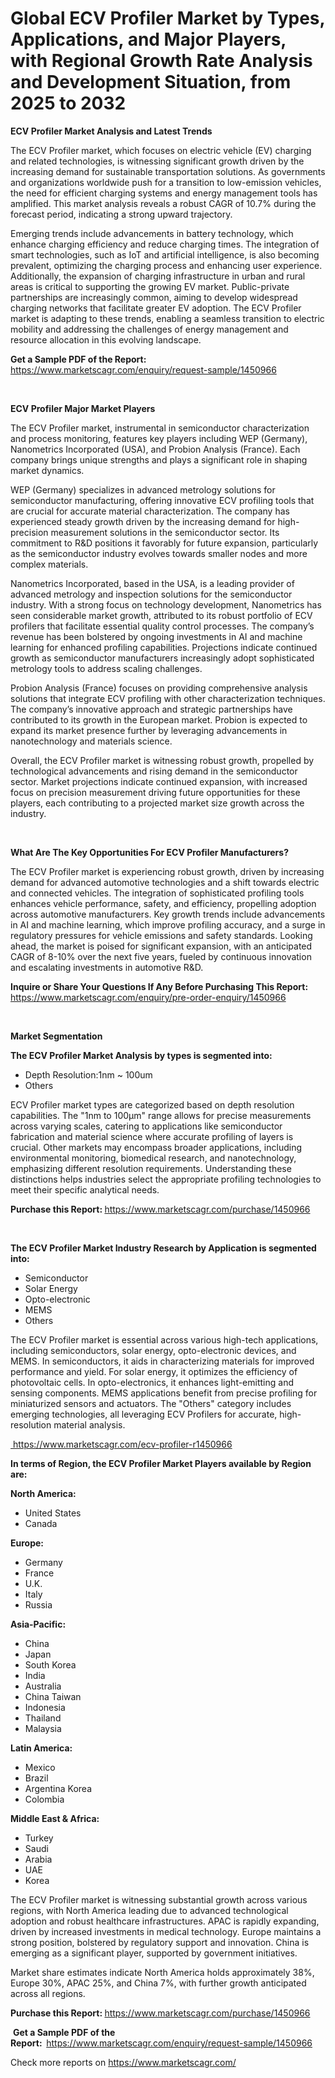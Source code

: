 <p><h1>Global ECV Profiler Market by Types, Applications, and Major Players, with Regional Growth Rate Analysis and Development Situation, from 2025 to 2032</h1></p><p><strong>ECV Profiler Market Analysis and Latest Trends</strong></p>
<p><p>The ECV Profiler market, which focuses on electric vehicle (EV) charging and related technologies, is witnessing significant growth driven by the increasing demand for sustainable transportation solutions. As governments and organizations worldwide push for a transition to low-emission vehicles, the need for efficient charging systems and energy management tools has amplified. This market analysis reveals a robust CAGR of 10.7% during the forecast period, indicating a strong upward trajectory.</p><p>Emerging trends include advancements in battery technology, which enhance charging efficiency and reduce charging times. The integration of smart technologies, such as IoT and artificial intelligence, is also becoming prevalent, optimizing the charging process and enhancing user experience. Additionally, the expansion of charging infrastructure in urban and rural areas is critical to supporting the growing EV market. Public-private partnerships are increasingly common, aiming to develop widespread charging networks that facilitate greater EV adoption. The ECV Profiler market is adapting to these trends, enabling a seamless transition to electric mobility and addressing the challenges of energy management and resource allocation in this evolving landscape.</p></p>
<p><strong>Get a Sample PDF of the Report:&nbsp;</strong> <a href="https://www.marketscagr.com/enquiry/request-sample/1450966?utm_campaign=3510&utm_medium=2&utm_source=Github&utm_content=ia&utm_term=09042025&utm_id=ecv-profiler">https://www.marketscagr.com/enquiry/request-sample/1450966</a></p>
<p>&nbsp;</p>
<p><strong>ECV Profiler Major Market Players</strong></p>
<p><p>The ECV Profiler market, instrumental in semiconductor characterization and process monitoring, features key players including WEP (Germany), Nanometrics Incorporated (USA), and Probion Analysis (France). Each company brings unique strengths and plays a significant role in shaping market dynamics.</p><p>WEP (Germany) specializes in advanced metrology solutions for semiconductor manufacturing, offering innovative ECV profiling tools that are crucial for accurate material characterization. The company has experienced steady growth driven by the increasing demand for high-precision measurement solutions in the semiconductor sector. Its commitment to R&D positions it favorably for future expansion, particularly as the semiconductor industry evolves towards smaller nodes and more complex materials.</p><p>Nanometrics Incorporated, based in the USA, is a leading provider of advanced metrology and inspection solutions for the semiconductor industry. With a strong focus on technology development, Nanometrics has seen considerable market growth, attributed to its robust portfolio of ECV profilers that facilitate essential quality control processes. The company’s revenue has been bolstered by ongoing investments in AI and machine learning for enhanced profiling capabilities. Projections indicate continued growth as semiconductor manufacturers increasingly adopt sophisticated metrology tools to address scaling challenges.</p><p>Probion Analysis (France) focuses on providing comprehensive analysis solutions that integrate ECV profiling with other characterization techniques. The company’s innovative approach and strategic partnerships have contributed to its growth in the European market. Probion is expected to expand its market presence further by leveraging advancements in nanotechnology and materials science.</p><p>Overall, the ECV Profiler market is witnessing robust growth, propelled by technological advancements and rising demand in the semiconductor sector. Market projections indicate continued expansion, with increased focus on precision measurement driving future opportunities for these players, each contributing to a projected market size growth across the industry.</p></p>
<p>&nbsp;</p>
<p><strong>What Are The Key Opportunities For ECV Profiler Manufacturers?</strong></p>
<p><p>The ECV Profiler market is experiencing robust growth, driven by increasing demand for advanced automotive technologies and a shift towards electric and connected vehicles. The integration of sophisticated profiling tools enhances vehicle performance, safety, and efficiency, propelling adoption across automotive manufacturers. Key growth trends include advancements in AI and machine learning, which improve profiling accuracy, and a surge in regulatory pressures for vehicle emissions and safety standards. Looking ahead, the market is poised for significant expansion, with an anticipated CAGR of 8-10% over the next five years, fueled by continuous innovation and escalating investments in automotive R&D.</p></p>
<p><strong>Inquire or Share Your Questions If Any Before Purchasing This Report:</strong> <a href="https://www.marketscagr.com/enquiry/pre-order-enquiry/1450966?utm_campaign=3510&utm_medium=2&utm_source=Github&utm_content=ia&utm_term=09042025&utm_id=ecv-profiler">https://www.marketscagr.com/enquiry/pre-order-enquiry/1450966</a></p>
<p>&nbsp;</p>
<p><strong>Market Segmentation</strong></p>
<p><strong>The ECV Profiler Market Analysis by types is segmented into:</strong></p>
<p><ul><li>Depth Resolution:1nm ~ 100um</li><li>Others</li></ul></p>
<p><p>ECV Profiler market types are categorized based on depth resolution capabilities. The "1nm to 100µm" range allows for precise measurements across varying scales, catering to applications like semiconductor fabrication and material science where accurate profiling of layers is crucial. Other markets may encompass broader applications, including environmental monitoring, biomedical research, and nanotechnology, emphasizing different resolution requirements. Understanding these distinctions helps industries select the appropriate profiling technologies to meet their specific analytical needs.</p></p>
<p><strong>Purchase this Report:&nbsp;</strong><a href="https://www.marketscagr.com/purchase/1450966?utm_campaign=3510&utm_medium=2&utm_source=Github&utm_content=ia&utm_term=09042025&utm_id=ecv-profiler">https://www.marketscagr.com/purchase/1450966</a></p>
<p>&nbsp;</p>
<p><strong>The ECV Profiler Market Industry Research by Application is segmented into:</strong></p>
<p><ul><li>Semiconductor</li><li>Solar Energy</li><li>Opto-electronic</li><li>MEMS</li><li>Others</li></ul></p>
<p><p>The ECV Profiler market is essential across various high-tech applications, including semiconductors, solar energy, opto-electronic devices, and MEMS. In semiconductors, it aids in characterizing materials for improved performance and yield. For solar energy, it optimizes the efficiency of photovoltaic cells. In opto-electronics, it enhances light-emitting and sensing components. MEMS applications benefit from precise profiling for miniaturized sensors and actuators. The "Others" category includes emerging technologies, all leveraging ECV Profilers for accurate, high-resolution material analysis.</p></p>
<p><a href="https://www.marketscagr.com/ecv-profiler-r1450966?utm_campaign=3510&utm_medium=2&utm_source=Github&utm_content=ia&utm_term=09042025&utm_id=ecv-profiler">&nbsp;https://www.marketscagr.com/ecv-profiler-r1450966</a></p>
<p><strong>In terms of Region, the ECV Profiler Market Players available by Region are:</strong></p>
<p>
    <p> <strong> North America: </strong>
        <ul>
            <li>United States</li>
            <li>Canada</li>
        </ul>
        </p> 
    <p> <strong> Europe: </strong>
        <ul>
            <li>Germany</li>
            <li>France</li>
            <li>U.K.</li>
            <li>Italy</li>
            <li>Russia</li>
        </ul>
        </p> 
    <p> <strong> Asia-Pacific: </strong>
        <ul>
            <li>China</li>
            <li>Japan</li>
            <li>South Korea</li>
            <li>India</li>
            <li>Australia</li>
            <li>China Taiwan</li>
            <li>Indonesia</li>
            <li>Thailand</li>
            <li>Malaysia</li>
        </ul>
        </p> 
    <p> <strong> Latin America: </strong>
        <ul>
            <li>Mexico</li>
            <li>Brazil</li>
            <li>Argentina Korea</li>
            <li>Colombia</li>
        </ul>
        </p> 
    <p> <strong> Middle East & Africa: </strong>
        <ul>
            <li>Turkey</li>
            <li>Saudi</li>
            <li>Arabia</li>
            <li>UAE</li>
            <li>Korea</li>
        </ul>
    </p>
    </p>
<p><p>The ECV Profiler market is witnessing substantial growth across various regions, with North America leading due to advanced technological adoption and robust healthcare infrastructures. APAC is rapidly expanding, driven by increased investments in medical technology. Europe maintains a strong position, bolstered by regulatory support and innovation. China is emerging as a significant player, supported by government initiatives. </p><p>Market share estimates indicate North America holds approximately 38%, Europe 30%, APAC 25%, and China 7%, with further growth anticipated across all regions.</p></p>
<p><strong>Purchase this Report: </strong><a href="https://www.marketscagr.com/purchase/1450966?utm_campaign=3510&utm_medium=2&utm_source=Github&utm_content=ia&utm_term=09042025&utm_id=ecv-profiler">https://www.marketscagr.com/purchase/1450966</a></p>
<p>&nbsp;<strong>Get a Sample PDF of the Report:&nbsp;&nbsp;</strong><a href="https://www.marketscagr.com/enquiry/request-sample/1450966?utm_campaign=3510&utm_medium=2&utm_source=Github&utm_content=ia&utm_term=09042025&utm_id=ecv-profiler">https://www.marketscagr.com/enquiry/request-sample/1450966</a></p>
<p><strong></strong></p>
<p>Check more reports on <a href="https://www.marketscagr.com/?utm_campaign=3510&utm_medium=2&utm_source=Github&utm_content=ia&utm_term=09042025&utm_id=ecv-profiler">https://www.marketscagr.com/</a></p>